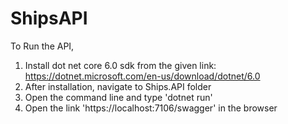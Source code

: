 # ShipsAPI
To Run the API, 
1. Install dot net core 6.0 sdk from the given link: https://dotnet.microsoft.com/en-us/download/dotnet/6.0
2. After installation, navigate to Ships.API folder
3. Open the command line and type 'dotnet run'
4. Open the link 'https://localhost:7106/swagger' in the browser
